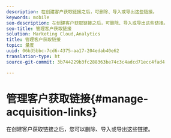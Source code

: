 ```yaml
---
description: 在创建客户获取链接之后，可删除、导入或导出这些链接。
keywords: mobile
seo-description: 在创建客户获取链接之后，可删除、导入或导出这些链接。
seo-title: 管理客户获取链接
solution: Marketing Cloud,Analytics
title: 管理客户获取链接
topic: 量度
uuid: 06b35bbc-7cd6-4375-aa17-204edab40e62
translation-type: ht
source-git-commit: 3b744229b3fc288363be74c3c4adcd71ecc4fad4

---
```



# 管理客户获取链接{#manage-acquisition-links}

在创建客户获取链接之后，您可以删除、导入或导出这些链接。